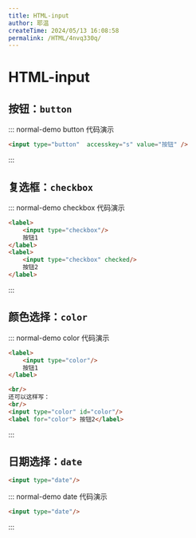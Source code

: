 ```yaml
---
title: HTML-input
author: 耶温
createTime: 2024/05/13 16:08:58
permalink: /HTML/4nvq330q/
---
```

# HTML-input

## 按钮：`button`

::: normal-demo button 代码演示

```html
<input type="button"  accesskey="s" value="按钮" />
```
:::

## 复选框：`checkbox`
::: normal-demo checkbox 代码演示

```html
<label>
    <input type="checkbox"/>
    按钮1
</label>
<label>
    <input type="checkbox" checked/>
    按钮2
</label>
```
:::

## 颜色选择：`color`

::: normal-demo color 代码演示

```html
<label>
    <input type="color"/>
    按钮1
</label>

<br/>
还可以这样写：
<br/>
<input type="color" id="color"/>
<label for="color"> 按钮2</label>

```
:::

## 日期选择：`date`
```html
<input type="date"/>
```
::: normal-demo date 代码演示

```html
<input type="date"/>
```
:::